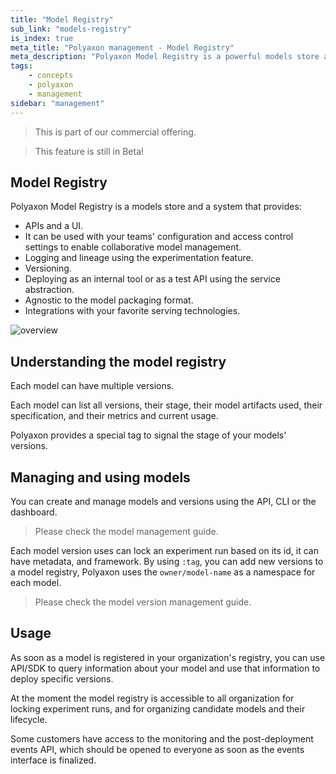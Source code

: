 ```yaml
---
title: "Model Registry"
sub_link: "models-registry"
is_index: true
meta_title: "Polyaxon management - Model Registry"
meta_description: "Polyaxon Model Registry is a powerful models store and a system to manage versioning, logging, staging, and production."
tags:
    - concepts
    - polyaxon
    - management
sidebar: "management"
---
```


<blockquote class="commercial">This is part of our commercial offering.</blockquote>
<blockquote class="info">This feature is still in Beta!</blockquote>

## Model Registry

Polyaxon Model Registry is a models store and a system that provides:
 * APIs and a UI.
 * It can be used with your teams' configuration and access control settings to enable collaborative model management.
 * Logging and lineage using the experimentation feature.
 * Versioning.
 * Deploying as an internal tool or as a test API using the service abstraction.
 * Agnostic to the model packaging format.
 * Integrations with your favorite serving technologies.

![overview](../../../../content/images/dashboard/registry/overview.png)

## Understanding the model registry

Each model can have multiple versions.

Each model can list all versions, their stage, their model artifacts used, their specification, and their metrics and current usage.

Polyaxon provides a special tag to signal the stage of your models' versions.

## Managing and using models

You can create and manage models and versions using the API, CLI or the dashboard.

> Please check the model management guide. 

Each model version uses can lock an experiment run based on its id, it can have metadata, and framework.
By using `:tag`, you can add new versions to a model registry, Polyaxon uses the `owner/model-name` as a namespace for each model.

> Please check the model version management guide.

## Usage

As soon as a model is registered in your organization's registry, 
you can use API/SDK to query information about your model and use that information to deploy specific versions.

At the moment the model registry is accessible to all organization for locking experiment runs, and for organizing candidate models and their lifecycle.

Some customers have access to the monitoring and the post-deployment events API, which should be opened to everyone as soon as the events interface is finalized.   
